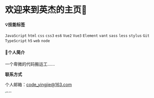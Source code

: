 # 欢迎来到英杰的主页👏

#### 💡技能标签

 `JavaScript` `html`  `css` `css3` `es6` `Vue2` `Vue3` `Element` `vant` `sass` `less` `stylus` `Git` `TypeScript` `h5` `web`  `node` 

#### 👤个人简介

一个卑微的代码搬运工......

**联系方式**

个人邮箱：code_yingjie@163.com

<img src="/Users/wangyingjie/Downloads/IMG_4300.jpg" alt="IMG_4300" style="zoom:25%;" />



